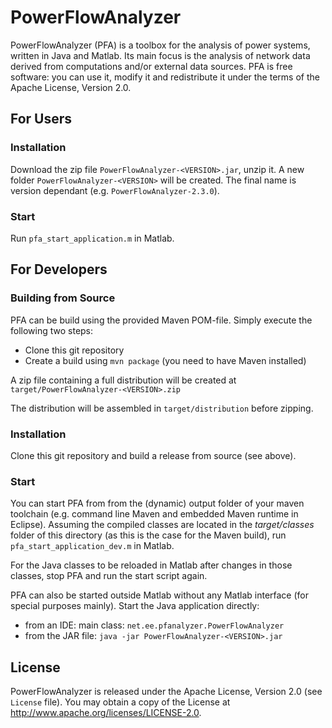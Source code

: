 PowerFlowAnalyzer
=================

PowerFlowAnalyzer (PFA) is a toolbox for the analysis of power systems, written in Java and Matlab. Its main focus is the analysis of network data derived from computations and/or external data sources.
PFA is free software: you can use it, modify it and redistribute it under the terms of the Apache License, Version 2.0.

For Users
---------
### Installation
Download the zip file `PowerFlowAnalyzer-<VERSION>.jar`, unzip it. A new folder `PowerFlowAnalyzer-<VERSION>` will be created. The final name is version dependant (e.g. `PowerFlowAnalyzer-2.3.0`).

### Start
Run `pfa_start_application.m` in Matlab.

For Developers
--------------

### Building from Source
PFA can be build using the provided Maven POM-file. 
Simply execute the following two steps:
 - Clone this git repository
 - Create a build using `mvn package` (you need to have Maven installed)

A zip file containing a full distribution will be created at `target/PowerFlowAnalyzer-<VERSION>.zip`

The distribution will be assembled in `target/distribution` before zipping.

### Installation
Clone this git repository and build a release from source (see above). 

### Start
You can start PFA from from the (dynamic) output folder of your maven toolchain (e.g. command line Maven and embedded Maven runtime in Eclipse). Assuming the compiled classes are located in the _target/classes_ folder of this directory (as this is the case for the Maven build), run `pfa_start_application_dev.m` in Matlab.

For the Java classes to be reloaded in Matlab after changes in those classes, stop PFA and run the start script again.

PFA can also be started outside Matlab without any Matlab interface (for special purposes mainly). Start the Java application directly:
 - from an IDE: main class: `net.ee.pfanalyzer.PowerFlowAnalyzer`
 - from the JAR file: `java -jar PowerFlowAnalyzer-<VERSION>.jar`

License
-------
PowerFlowAnalyzer is released under the Apache License, Version 2.0 (see `License` file).
You may obtain a copy of the License at http://www.apache.org/licenses/LICENSE-2.0.